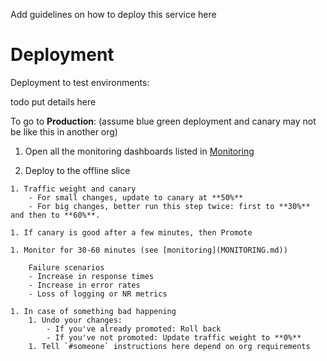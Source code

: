 Add guidelines on how to deploy this service here

# Deployment

Deployment to test environments:

todo put details here

To go to **Production**: (assume blue green deployment and canary may not be like this in another org)

1. Open all the monitoring dashboards listed in [Monitoring](MONITORING.md)

1. Deploy to the offline slice
~~~~
1. Traffic weight and canary
    - For small changes, update to canary at **50%**
    - For big changes, better run this step twice: first to **30%** and then to **60%**.

1. If canary is good after a few minutes, then Promote

1. Monitor for 30-60 minutes (see [monitoring](MONITORING.md))

    Failure scenarios
    - Increase in response times
    - Increase in error rates
    - Loss of logging or NR metrics

1. In case of something bad happening
    1. Undo your changes:
        - If you've already promoted: Roll back
        - If you've not promoted: Update traffic weight to **0%**
    1. Tell `#someone` instructions here depend on org requirements
